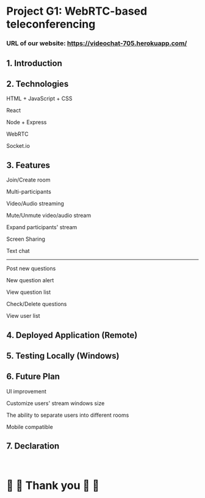 # **Project G1: WebRTC-based teleconferencing** 

### **URL of our website:** https://videochat-705.herokuapp.com/

## **1. Introduction**

## **2. Technologies**
HTML + JavaScript + CSS

React

Node + Express

WebRTC

Socket.io

## **3. Features**
Join/Create room

Multi-participants

Video/Audio streaming

Mute/Unmute video/audio stream

Expand participants' stream

Screen Sharing

Text chat

-----------------

Post new questions

New question alert

View question list

Check/Delete questions

View user list

## **4. Deployed Application (Remote)**

## **5. Testing Locally (Windows)**

## **6. Future Plan**
UI improvement

Customize users' stream windows size

The ability to separate users into different rooms

Mobile compatible

## **7. Declaration**



<br>

# :sparkling_heart: :sparkling_heart:  Thank you  :sparkling_heart: :sparkling_heart: